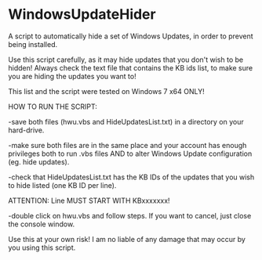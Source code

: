 # WindowsUpdateHider
A script to automatically hide a set of Windows Updates, in order to prevent being installed.

Use this script carefully, as it may hide updates that you don't wish to be hidden!
Always check the text file that contains the KB ids list, to make sure you are hiding the updates you want to!

This list and the script were tested on Windows 7 x64 ONLY!


HOW TO RUN THE SCRIPT:

-save both files (hwu.vbs and HideUpdatesList.txt) in a directory on your hard-drive.

-make sure both files are in the same place and your account has enough privileges both to run .vbs files AND to alter Windows Update configuration (eg. hide updates).

-check that HideUpdatesList.txt has the KB IDs of the updates that you wish to hide listed (one KB ID per line).

ATTENTION: Line MUST START WITH KBxxxxxxx!

-double click on hwu.vbs and follow steps. If you want to cancel, just close the console window.



Use this at your own risk! I am no liable of any damage that may occur by you using this script.
